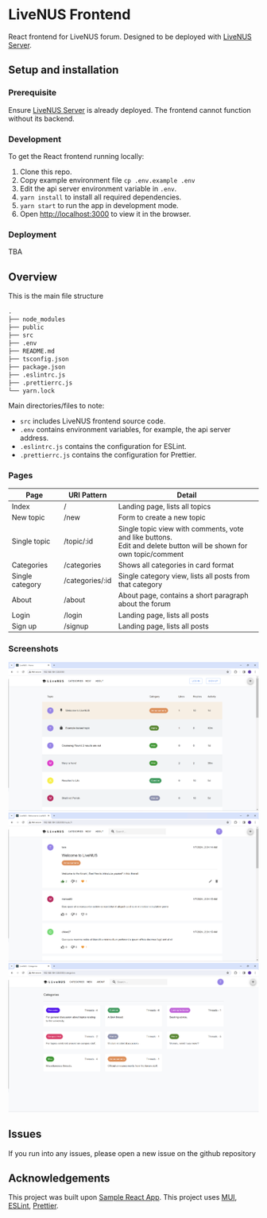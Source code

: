 # LiveNUS Frontend

React frontend for LiveNUS forum. Designed to be deployed with [LiveNUS Server](https://github.com/Jovin-Ang/LiveNUS-Server).

## Setup and installation

### Prerequisite

Ensure [LiveNUS Server](https://github.com/Jovin-Ang/LiveNUS-Server) is already deployed.
The frontend cannot function without its backend.

### Development

To get the React frontend running locally:

1. Clone this repo.
2. Copy example environment file `cp .env.example .env`
3. Edit the api server environment variable in `.env`.
4. `yarn install` to install all required dependencies.
5. `yarn start` to run the app in development mode.
6. Open [http://localhost:3000](http://localhost:3000) to view it in the browser.

### Deployment
TBA

## Overview

This is the main file structure

```
.
├── node_modules
├── public
├── src
├── .env
├── README.md
├── tsconfig.json
├── package.json
├── .eslintrc.js
├── .prettierrc.js
└── yarn.lock
```

Main directories/files to note:

-   `src` includes LiveNUS frontend source code.
-   `.env` contains environment variables, for example, the api server address.
-   `.eslintrc.js` contains the configuration for ESLint.
-   `.prettierrc.js` contains the configuration for Prettier.

### Pages

| Page            | URI Pattern     | Detail                                                                                                                 |
|-----------------|-----------------|------------------------------------------------------------------------------------------------------------------------|
| Index           | /               | Landing page, lists all topics                                                                                         |
| New topic       | /new            | Form to create a new topic                                                                                             |
| Single topic    | /topic/:id      | Single topic view with comments, vote and like buttons.<br/>Edit and delete button will be shown for own topic/comment |
| Categories      | /categories     | Shows all categories in card format                                                                                    |
| Single category | /categories/:id | Single category view, lists all posts from that category                                                               |
| About           | /about          | About page, contains a short paragraph about the forum                                                                 |
| Login           | /login          | Landing page, lists all posts                                                                                          |
| Sign up         | /signup         | Landing page, lists all posts                                                                                          |

### Screenshots

![Landing Page](public/images/landing_guest.png)
![Topic Page](public/images/topic.png)
![Categories Page](public/images/categories.png)

## Issues

If you run into any issues, please open a new issue on the github repository

## Acknowledgements

This project was built upon [Sample React App](https://github.com/CVWO/sample-react-app).
This project uses [MUI](https://mui.com/),
[ESLint](https://eslint.org/), [Prettier](https://prettier.io/).
